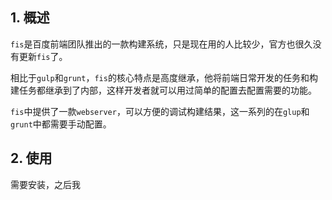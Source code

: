 ## 1. 概述

```fis```是百度前端团队推出的一款构建系统，只是现在用的人比较少，官方也很久没有更新```fis```了。

相比于```gulp```和```grunt```，```fis```的核心特点是高度继承，他将前端日常开发的任务和构建任务都继承到了内部，这样开发者就可以用过简单的配置去配置需要的功能。

```fis```中提供了一款```webserver```，可以方便的调试构建结果，这一系列的在```glup```和```grunt```中都需要手动配置。

## 2. 使用

需要安装，之后我